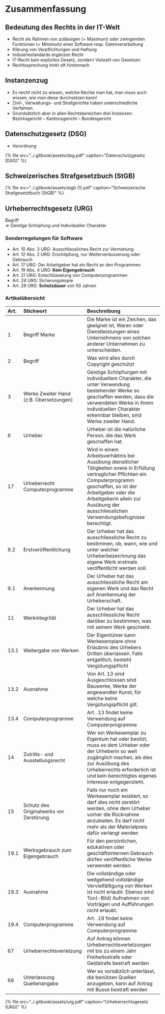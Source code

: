 # Zusammenfassung

## Bedeutung des Rechts in der IT-Welt

* Recht als Rahmen von zulässigen \(= Maximum\) oder zwingenden Funktionen \(= Minimum\) einer Software resp. Datenverarbeitung
* Klärung von Verpflichtungen und Haftung
* Industriestandards ergänzen Recht
* IT-Recht kein explizites Gesetz, sondern Vielzahl  von Gesetzen
* Rechtssprechung hinkt oft hintennach

## Instanzenzug

* Es reicht nicht zu wissen, welche Rechte man hat, man muss auch wissen, wie man diese durchsetzen kann!
* Zivil-, Verwaltungs- und Strafgerichte haben unterschiedliche Verfahren.
* Grundsätzlich aber in allen Rechtsbereichen drei Instanzen: Bezirksgericht – Kantonsgericht – Bundesgericht







## Datenschutzgesetz \(DSG\)

* Verordnung





{% file src="../.gitbook/assets/dsg.pdf" caption="Datenschutzgesetz \(DSG\)" %}



## Schweizerisches Strafgesetzbuch \(StGB\)





{% file src="../.gitbook/assets/stgb \(1\).pdf" caption="Schweizerische Strafgesetztbuch \(StGB\)" %}



## Urheberrechtsgesetz \(URG\)

Begriff  
=&gt; Geistige Schöpfung und Individueller Charakter









### Sonderregelungen für Software

* Art. 10 Abs. 3 URG: Ausschliessliches Recht zur Vermietung
* Art. 12 Abs. 2 URG: Erschöpfung, nur Weiterveräusserung oder Gebrauch
* Art. 17 URG: Der Arbeitgeber hat ein Recht an den Programmen
* Art. 19 Abs. 4 URG: **Kein Eigengebrauch**
* Art. 21 URG: Entschlüsselung von Computerprogrammen
* Art. 24 URG: Sicherungskopie
* Art. 29 URG: **Schutzdauer** von 50 Jahren



### Artikelübersicht

| Art. | Stichwort | Beschreibung |
| :--- | :--- | :--- |
| 1 | Begriff Marke | Die Marke ist ein Zeichen, das geeignet ist, Waren oder Dienstleistungen eines Unternehmens von solchen anderer Unternehmen zu unterscheiden. |
| 2 | Begriff | Was wird alles durch Copyright geschützt |
| 3 | Werke Zweiter Hand \(z.B. Übersetzungen\) |  Geistige Schöpfungen mit individuellem Charakter, die unter Verwendung bestehender Werke so geschaffen werden, dass die verwendeten Werke in ihrem individuellen Charakter erkennbar bleiben, sind Werke zweiter Hand. |
| 6 | Urheber | Urheber ist die natürliche Person, die das Werk geschaffen hat. |
| 17 | Urheberrecht Computerprogramme | Wird in einem Arbeitsverhältnis bei Ausübung dienstlicher Tätigkeiten sowie in Erfüllung vertraglicher Pflichten ein Computerprogramm geschaffen, so ist der Arbeitgeber oder die Arbeitgeberin allein zur Ausübung der ausschliesslichen Verwendungsbefugnisse berechtigt. |
| 9.2 | Erstveröffentlichung | Der Urheber hat das ausschliessliche Recht zu bestimmen, ob, wann, wie und unter welcher Urheberbezeichnung das eigene Werk erstmals veröffentlicht werden soll. |
| 9.1 | Anerkennung | Der Urheber hat das ausschliessliche Recht am eigenen Werk und das Recht auf Anerkennung der Urheberschaft. |
| 11 | Werkintegrität | Der Urheber hat das ausschliessliche Recht darüber zu bestimmen, was mit seinem Werk geschieht. |
| 13.1 | Weitergabe von Werken | Der Eigentümer kann Werkexemplare ohne Erlaubnis des Urhebers Dritten überlassen. Falls entgeltlich, besteht Vergütungspflicht |
| 13.2 | Ausnahme | Von Art. 13 sind Ausgeschlossen sind Bauwerke, Werke der angewandter Kunst, für welche keine Vergütungspflicht gilt.  |
| 13.4 | Computerprogramme | Art. .13 findet keine Verwendung auf Computerprogramme |
| 14 | Zutritts- und Ausstellungsrecht |  Wer ein Werkexemplar zu Eigentum hat oder besitzt, muss es dem Urheber oder der Urheberin so weit zugänglich machen, als dies zur Ausübung des Urheberrechts erforderlich ist und kein berechtigtes eigenes Interesse entgegensteht. |
| 15 | Schutz des Originalwerks vor Zerstörung | Falls nur noch ein Werkexemplar existiert, so darf dies nicht zerstört werden, ohne dem Urheber vorher die Rücknahme anzubieten. Es darf nicht mehr als der Materialpreis dafür verlangt werden |
| 19.1 | Werksgebrauch zum Eigengebrauch | Für den persönlichen, edukativen oder geschäftsinternen Gebrauch dürfen veröffentliche Werke verwendet werden. |
| 19.3 | Ausnahme | Die vollständige oder weitgehend vollständige Vervielfältigung von Werken ist nicht erlaubt. Ebenso sind Ton\(-Bild\) Aufnahmen von Vorträgen und Aufführungen nicht erlaubt. |
| 19.4 | Computerprogramme | Art. .19 findet keine Verwendung auf Computerprogramme |
| 67 | Urheberrechtsverletzung | Auf Antrag können Urheberrechtsverletzungen mit bis zu einem Jahr Freiheitsstrafe oder Geldstrafe bestraft werden |
| 68 | Unterlassung Quellenangabe | Wer es vorsätzlich unterlässt, die benützen Quellen anzugeben, kann auf Antrag mit Busse bestraft werden |

{% file src="../.gitbook/assets/urg.pdf" caption="Urheberrechtsgesetz \(URG\)" %}

  


